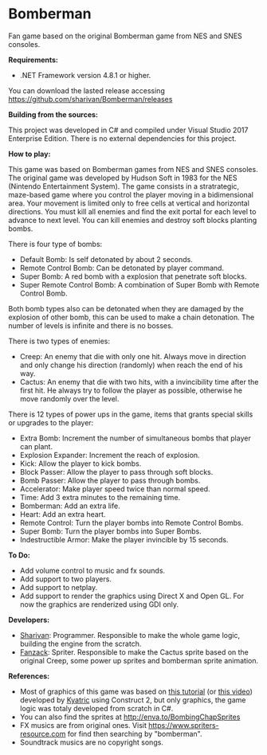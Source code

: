 # Bomberman
Fan game based on the original Bomberman game from NES and SNES consoles.

**Requirements:**

- .NET Framework version 4.8.1 or higher.

You can download the lasted release accessing https://github.com/sharivan/Bomberman/releases

**Building from the sources:**

This project was developed in C# and compiled under Visual Studio 2017 Enterprise Edition.
There is no external dependencies for this project.

**How to play:**

This game was based on Bomberman games from NES and SNES consoles. The original game was developed by Hudson Soft in 1983 for the NES (Nintendo Entertainment System).
The game consists in a stratrategic, maze-based game where you control the player moving in a bidimensional area.
Your movement is limited only to free cells at vertical and horizontal directions.
You must kill all enemies and find the exit portal for each level to advance to next level. You can kill enemies and destroy soft blocks planting bombs.

There is four type of bombs:
  - Default Bomb: Is self detonated by about 2 seconds.
  - Remote Control Bomb: Can be detonated by player command.
  - Super Bomb: A red bomb with a explosion that penetrate soft blocks.
  - Super Remote Control Bomb: A combination of Super Bomb with Remote Control Bomb.

Both bomb types also can be detonated when they are damaged by the explosion of other bomb, this can be used to make a chain detonation.
The number of levels is infinite and there is no bosses.

There is two types of enemies:
  - Creep: An enemy that die with only one hit. Always move in direction and only change his direction (randomly) when reach the end of his way.
  - Cactus: An enemy that die with two hits, with a invincibility time after the first hit. He always try to follow the player as possible, otherwise he move randomly over the level.

There is 12 types of power ups in the game, items that grants special skills or upgrades to the player:
  - Extra Bomb: Increment the number of simultaneous bombs that player can plant.
  - Explosion Expander: Increment the reach of explosion.
  - Kick: Allow the player to kick bombs.
  - Block Passer: Allow the player to pass through soft blocks.
  - Bomb Passer: Allow the player to pass through bombs.
  - Accelerator: Make player speed twice than normal speed.
  - Time: Add 3 extra minutes to the remaining time.
  - Bomberman: Add an extra life.
  - Heart: Add an extra heart.
  - Remote Control: Turn the player bombs into Remote Control Bombs.
  - Super Bomb: Turn the player bombs into Super Bombs.
  - Indestructible Armor: Make the player invincible by 15 seconds.

**To Do:**

- Add volume control to music and fx sounds.
- Add support to two players.
- Add support to netplay.
- Add support to render the graphics using Direct X and Open GL. For now the graphics are renderized using GDI only.

**Developers:**

- [Sharivan](https://github.com/sharivan): Programmer. Responsible to make the whole game logic, building the engine from the scratch.
- [Fanzack](https://github.com/danielhidalgojunior): Spriter. Responsible to make the Cactus sprite based on the original Creep, some power up sprites and bomberman sprite animation.

**References:**

- Most of graphics of this game was based on [this tutorial](https://gamedevelopment.tutsplus.com/tutorials/create-a-bomberman-inspired-game-in-construct-2-the-player-and-the-level--gamedev-8744) (or [this video](https://www.youtube.com/watch?v=aopm1jqvXMM)) developed by [Kyatric](https://twitter.com/Kyatric) using Construct 2, but only graphics, the game logic was totaly developed from scratch in C#.
- You can also find the sprites at http://enva.to/BombingChapSprites
- FX musics are from original ones. Visit https://www.spriters-resource.com for find then searching by "bomberman".
- Soundtrack musics are no copyright songs.
